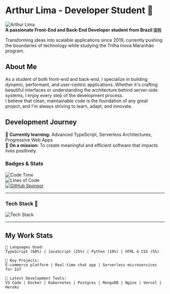 # Arthur Lima - Developer Student 🚀

![Arthur Lima](https://avatars.githubusercontent.com/u/192647539?s=400&u=eaa594144dd20a6064b5a7d7841d1ce766235db7&v=4)  
**A passionate Front-End and Back-End Developer student from Brazil 🇧🇷**

Transforming ideas into scalable applications since 2019, currently pushing the boundaries of technology while studying the Trilha Inova Maranhão program.

## About Me

As a student of both front-end and back-end, I specialize in building dynamic, performant, and user-centric applications. Whether it's crafting beautiful interfaces or understanding the architecture behind server-side systems, I enjoy every step of the development process.  
I believe that clean, maintainable code is the foundation of any great project, and I'm always striving to learn, adapt, and innovate.

## Development Journey

🌱 **Currently learning:** Advanced TypeScript, Serverless Architectures, Progressive Web Apps  
💼 **On a mission:** To create meaningful and efficient software that impacts lives positively.

### Badges & Stats

![Code Time](https://img.shields.io/badge/Code%20Time-720%20hrs%2052%20mins-blue)  
![Lines of Code](https://img.shields.io/badge/Code%20Lines-5.3M-blue)  
[![GitHub Sponsor](https://img.shields.io/badge/Sponsor%20Me-blue?logo=github&logoColor=white)](https://github.com/sponsors/arthurlima)

---

### Tech Stack 🔧

![Tech Stack](https://skillicons.dev/icons?i=html,css,sass,js,ts,react,angular,nodejs,express,python,docker,postgres,mongodb,graphql,git,github&theme=dark&perline=12)

---

## My Work Stats

```text
💬 Languages Used: 
TypeScript (60%) | JavaScript (25%) | Python (10%) | HTML & CSS (5%)

🚀 Key Projects: 
E-commerce platform | Real-time chat app | Serverless microservices for IoT

🎯 Latest Development Tools:
VS Code | Docker | Kubernetes | Postgres | MongoDB | Nginx | Vercel | Heroku
